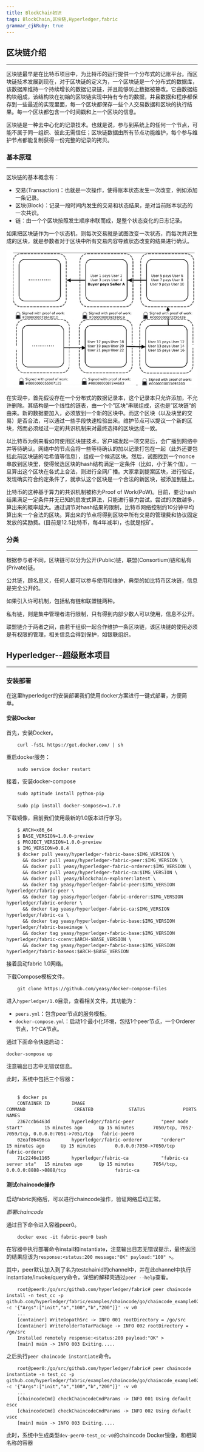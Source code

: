 ```yaml
---
title: BlockChain初识
tags: BlockChain,区块链,Hyperledger,fabric
grammar_cjkRuby: true
---
```

## 区块链介绍

<hr /> 

区块链最早是在比特币项目中，为比特币的运行提供一个分布式的记账平台。而区块链技术发展到现在，对于区块链的定义为，一个区块链是一个分布式的数据库，该数据库维持一个持续增长的数据记录链，并且能够防止数据被篡改。它由数据结构块组成，该结构块在初始的区块链实现中持有专有的数据，并且数据和程序都保存到一些最近的实现里面，每一个区块都保存一些个人交易数据和区块的执行结果。每一个区块都包含一个时间戳和上一个区块的信息。

区块链是一种去中心化的记录技术。也就是说，参与到系统上的任何一个节点，可能不属于同一组织、彼此无需信任；区块链数据由所有节点功能维护，每个参与维护节点都能复制获得一份完整的记录的拷贝。

### 基本原理

<hr />


区块链的基本概念有：
 - 交易(Transaction)：也就是一次操作，使得账本状态发生一次改变，例如添加一条记录。
 - 区块(Block)：记录一段时间内发生的交易和状态结果，是对当前账本状态的一次共识。
 - 链：由一个个区块按照发生顺序串联而成，是整个状态变化的日志记录。

如果把区块链作为一个状态机，则每次交易就是试图改变一次状态，而每次共识生成的区块，就是参数者对于区块中所有交易内容导致状态改变的结果进行确认。


![区块链示例][1]


  [1]: ./images/QQ%E5%9B%BE%E7%89%8720170312144942.png "QQ图片20170312144942"
  
  在实现中，首先假设存在一个分布式的数据记录本，这个记录本只允许添加，不允许删除。其结构是一个线性的链表，由一个个”区块“串联组成，这也是”区块链“的由来。新的数据要加入，必须放到一个新的区块中。而这个区块（以及块里的交易）是否合法，可以通过一些手段快速检验出来。维护节点可以提议一个新的区块，然而必须经过一定的共识机制来对最终选择的区块达成一致。
  
  以比特币为例来看如何使用区块链技术，客户端发起一项交易后，会广播到网络中并等待确认。网络中的节点会将一些等待确认的加以记录打包在一起（此外还要包括此前区块链的哈希值等信息），组成一个候选区块。然后，试图找到一个nonce串放到区块里，使得候选区块的hash结构满足一定条件（比如，小于某个值）。一旦算出这个区块在各式上合法，则进行全网广播。大家拿到提案区块，进行验证，发现确实符合约定条件了，就承认这个区块是一个合法的新区块，被添加到链上。
  
  比特币的这种基于算力的共识机制被称为Proof of Work(PoW)。目前，要让hash结果满足一定条件并无已知的启发式算法，只能进行暴力尝试。尝试的次数越多，算出来的概率越大。通过调节对hash结果的限制，比特币网络控制约10分钟平均算出来一个合法的区块。算出来的节点将得到区块中所有交易的管理费和协议固定发放的奖励费。(目前是12.5比特币，每4年减半)，也就是挖矿。
  
  ### 分类
  
  <hr />
  
根据参与者不同，区块链可以分为公开(Public)链，联盟(Consortium)链和私有(Private)链。
  
公共链，顾名思义，任何人都可以参与使用和维护，典型的如比特币区块链，信息是完全公开的。

如果引入许可机制，包括私有链和联盟链两种。

私有链，则是集中管理者进行限制，只有得到内部少数人可以使用，信息不公开。

联盟链介于两者之间，由若干组织一起合作维护一条区块链，该区块链的使用必须是有权限的管理，相关信息会得到保护，如银联组织。

## Hyperledger--超级账本项目

<hr /> 

### 安装部署

在这里hyperledger的安装部署我们使用docker方案进行一键式部署，方便简单。

#### 安装Docker

首先，安装Docker。

```
	curl -fsSL https://get.docker.com/ | sh
```

重启docker服务：

```
	sudo service docker restart
```

接着，安装docker-compose

```
	sudo aptitude install python-pip

	sudo pip install docker-sompose>=1.7.0

```

下载镜像，目前我们使用最新的1.0版本进行学习。

```
	$ ARCH=x86_64
	$ BASE_VERSION=1.0.0-preview
	$ PROJECT_VERSION=1.0.0-preview
	$ IMG_VERSION=0.8.4
	$ docker pull yeasy/hyperledger-fabric-base:$IMG_VERSION \
	  && docker pull yeasy/hyperledger-fabric-peer:$IMG_VERSION \
	  && docker pull yeasy/hyperledger-fabric-orderer:$IMG_VERSION \
	  && docker pull yeasy/hyperledger-fabric-ca:$IMG_VERSION \
	  && docker pull yeasy/blockchain-explorer:latest \
	  && docker tag yeasy/hyperledger-fabric-peer:$IMG_VERSION hyperledger/fabric-peer \
	  && docker tag yeasy/hyperledger-fabric-orderer:$IMG_VERSION hyperledger/fabric-orderer \
	  && docker tag yeasy/hyperledger-fabric-ca:$IMG_VERSION hyperledger/fabric-ca \
	  && docker tag yeasy/hyperledger-fabric-base:$IMG_VERSION hyperledger/fabric-baseimage \
	  && docker tag yeasy/hyperledger-fabric-base:$IMG_VERSION hyperledger/fabric-ccenv:$ARCH-$BASE_VERSION \
	  && docker tag yeasy/hyperledger-fabric-base:$IMG_VERSION hyperledger/fabric-baseos:$ARCH-$BASE_VERSION

```

接着启动fabric 1.0网络。

下载Compose模板文件。

```
	git clone https://github.com/yeasy/docker-compose-files
```

进入`hyperledger/1.0`目录，查看相关文件，其功能为：

 - `peers.yml`：包含peer节点的服务模板。
 - `docker-compose.yml`：启动1个最小化环境，包括1个peer节点，一个Orderer节点，1个CA节点。

通过下面命令快速启动：

```
docker-sompose up
```

注意输出日志中无错误信息。

此时，系统中包括三个容器：

```

	$ docker ps
	CONTAINER ID        IMAGE                                                                                                                                                  COMMAND                  CREATED             STATUS              PORTS                                             NAMES
	2367ccb6463d        hyperledger/fabric-peer          "peer node start"        15 minutes ago      Up 15 minutes       7050/tcp, 7052-7059/tcp, 0.0.0.0:7051->7051/tcp   fabric-peer0
	02eaf86496ca        hyperledger/fabric-orderer       "orderer"                15 minutes ago      Up 15 minutes       0.0.0.0:7050->7050/tcp                            fabric-orderer
	71c2246e1165        hyperledger/fabric-ca            "fabric-ca server sta"   15 minutes ago      Up 15 minutes       7054/tcp, 0.0.0.0:8888->8888/tcp                  fabric-ca

```

#### 测试chaincode操作

启动fabric网络后，可以进行chaincode操作，验证网络启动正常。

*部署chaincode*

通过日下命令进入容器peer0。

```
	docker exec -it fabric-peer0 bash

```

在容器中执行部署命令install和instantiate，注意输出日志无错误提示，最终返回的结果应该为`response:<status:200 message:"OK" payload:"100" >`。

其中，peer默认加入到了名为testchainid的channel中，并在此channel中执行instantiate/invoke/query命令，详细的解释壳通过`peer --help`查看。

```
	root@peer0:/go/src/github.com/hyperledger/fabric# peer chaincode install -n test_cc -p github.com/hyperledger/fabric/examples/chaincode/go/chaincode_example02 -c '{"Args":["init","a","100","b","200"]}' -v v0
	...
	[container] WriteGopathSrc -> INFO 001 rootDirectory = /go/src
	[container] WriteFolderToTarPackage -> INFO 002 rootDirectory = /go/src
	Installed remotely response:<status:200 payload:"OK" > 
	[main] main -> INFO 003 Exiting.....

```

之后执行`peer chaincode instantiate`命令。

```
	root@peer0:/go/src/github.com/hyperledger/fabric# peer chaincode instantiate -n test_cc -p github.com/hyperledger/fabric/examples/chaincode/go/chaincode_example02 -c '{"Args":["init","a","100","b","200"]}' -v v0
	...
	[chaincodeCmd] checkChaincodeCmdParams -> INFO 001 Using default escc
	[chaincodeCmd] checkChaincodeCmdParams -> INFO 002 Using default vscc
	[main] main -> INFO 003 Exiting.....

```

此时，系统中生成类型`dev-peer0-test_cc-v0`的chaincode Docker镜像，和相同名称的容器



